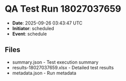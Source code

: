 # QA Test Run 18027037659

- **Date**: 2025-09-26 03:43:47 UTC
- **Initiator**: scheduled
- **Event**: schedule

## Files
- summary.json - Test execution summary
- results-18027037659.xlsx - Detailed test results
- metadata.json - Run metadata

